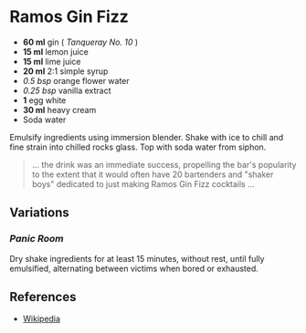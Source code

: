 # Ramos Gin Fizz

* **60 ml** gin ( *Tanqueray No. 10* )
* **15 ml** lemon juice
* **15 ml** lime juice
* **20 ml** 2:1 simple syrup
* *0.5 bsp* orange flower water
* *0.25 bsp* vanilla extract
* **1** egg white
* **30 ml** heavy cream
* Soda water

Emulsify ingredients using immersion blender. Shake with ice to chill and fine strain into chilled rocks glass. Top with soda water from siphon.

> ... the drink was an immediate success, propelling the bar's popularity to the extent that it would often have 20 bartenders and "shaker boys" dedicated to just making Ramos Gin Fizz cocktails ...

## Variations

### *Panic Room*

Dry shake ingredients for at least 15 minutes, without rest, until fully emulsified, alternating between victims when bored or exhausted.

## References

* [Wikipedia](http://en.wikipedia.org/wiki/Bloody_Mary_\(cocktail\))
